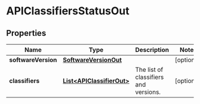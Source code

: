 

# APIClassifiersStatusOut


## Properties

| Name | Type | Description | Notes |
|------------ | ------------- | ------------- | -------------|
|**softwareVersion** | [**SoftwareVersionOut**](SoftwareVersionOut.md) |  |  [optional] |
|**classifiers** | [**List&lt;APIClassifierOut&gt;**](APIClassifierOut.md) | The list of classifiers and versions. |  [optional] |



